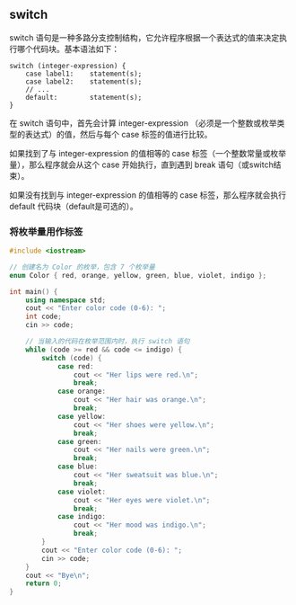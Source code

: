 ## switch

switch 语句是一种多路分支控制结构，它允许程序根据一个表达式的值来决定执行哪个代码块。基本语法如下：

```
switch (integer-expression) {
    case label1:	statement(s);
    case label2:	statement(s);
    // ...
    default:		statement(s);
}
```



在 switch 语句中，首先会计算 integer-expression （必须是一个整数或枚举类型的表达式）的值，然后与每个 case 标签的值进行比较。

如果找到了与 integer-expression 的值相等的 case 标签（一个整数常量或枚举量），那么程序就会从这个 case 开始执行，直到遇到 break 语句（或switch结束）。

如果没有找到与 integer-expression 的值相等的 case 标签，那么程序就会执行 default 代码块（default是可选的）。



### 将枚举量用作标签

```cpp
#include <iostream>

// 创建名为 Color 的枚举，包含 7 个枚举量
enum Color { red, orange, yellow, green, blue, violet, indigo };

int main() {
    using namespace std;
    cout << "Enter color code (0-6): ";
    int code;
    cin >> code;

    // 当输入的代码在枚举范围内时，执行 switch 语句
    while (code >= red && code <= indigo) {
        switch (code) {
            case red:
                cout << "Her lips were red.\n";
                break;
            case orange:
                cout << "Her hair was orange.\n";
                break;
            case yellow:
                cout << "Her shoes were yellow.\n";
                break;
            case green:
                cout << "Her nails were green.\n";
                break;
            case blue:
                cout << "Her sweatsuit was blue.\n";
                break;
            case violet:
                cout << "Her eyes were violet.\n";
                break;
            case indigo:
                cout << "Her mood was indigo.\n";
                break;
        }
        cout << "Enter color code (0-6): ";
        cin >> code;
    }
    cout << "Bye\n";
    return 0;
}

```

